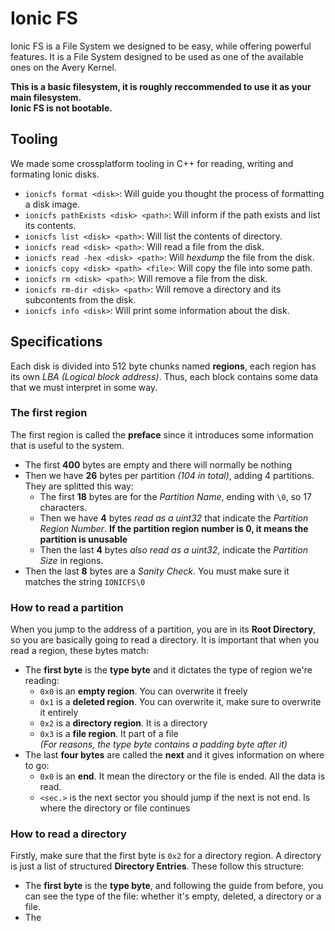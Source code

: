 # Ionic FS

Ionic FS is a File System we designed to be easy, while offering powerful features. 
It is a File System designed to be used as one of the available ones on the Avery Kernel. 

**This is a basic filesystem, it is roughly reccommended to use it as your main filesystem.**<br>
**Ionic FS is not bootable.**

## Tooling
We made some crossplatform tooling in C++ for reading, writing and formating Ionic disks.
* `ionicfs format <disk>`: Will guide you thought the process of formatting a disk image.
* `ionicfs pathExists <disk> <path>`: Will inform if the path exists and list its contents.
* `ionicfs list <disk> <path>`: Will list the contents of directory.
* `ionicfs read <disk> <path>`: Will read a file from the disk.
* `ionicfs read -hex <disk> <path>`: Will *hexdump* the file from the disk.
* `ionicfs copy <disk> <path> <file>`: Will copy the file into some path.
* `ionicfs rm <disk> <path>`: Will remove a file from the disk.
* `ionicfs rm-dir <disk> <path>`: Will remove a directory and its subcontents from the disk.
* `ionicfs info <disk>`: Will print some information about the disk.

## Specifications
Each disk is divided into 512 byte chunks named **regions**, each region has its own *LBA (Logical block address)*. 
Thus, each block contains some data that we must interpret in some way. 

### The first region
The first region is called the **preface** since it introduces some information that is useful to the system.
* The first **400** bytes are empty and there will normally be nothing
* Then we have **26** bytes per partition *(104 in total)*, adding 4 partitions. They are splitted this way:
  * The first **18** bytes are for the *Partition Name*, ending with `\0`, so 17 characters.
  * Then we have **4** bytes *read as a uint32* that indicate the *Partition Region Number*. **If the partition region number is 0, it means the partition is unusable**
  * Then the last **4** bytes *also read as a uint32*, indicate the *Partition Size* in regions.
* Then the last **8** bytes are a *Sanity Check*. You must make sure it matches the string `IONICFS\0`
  
### How to read a partition
When you jump to the address of a partition, you are in its **Root Directory**, so you are basically going to read a directory.
It is important that when you read a region, these bytes match:

* The **first byte** is the **type byte** and it dictates the type of region we're reading:
  * `0x0` is an **empty region**. You can overwrite it freely
  * `0x1` is a **deleted region**. You can overwrite it, make sure to overwrite it entirely
  * `0x2` is a **directory region**. It is a directory
  * `0x3` is a **file region**. It part of a file<br>
*(For reasons, the type byte contains a padding byte after it)*
* The last **four bytes** are called the **next** and it gives information on where to go:
  * `0x0` is an **end**. It mean the directory or the file is ended. All the data is read.
  * `<sec.>` is the next sector you should jump if the next is not end. Is where the directory or file continues
  
### How to read a directory
Firstly, make sure that the first byte is `0x2` for a directory region. A directory is just a list of structured **Directory Entries**. These follow this structure:
* The **first byte** is the **type byte**, and following the guide from before, you can see the type of the file: whether it's empty, deleted, a directory or a file.
* The